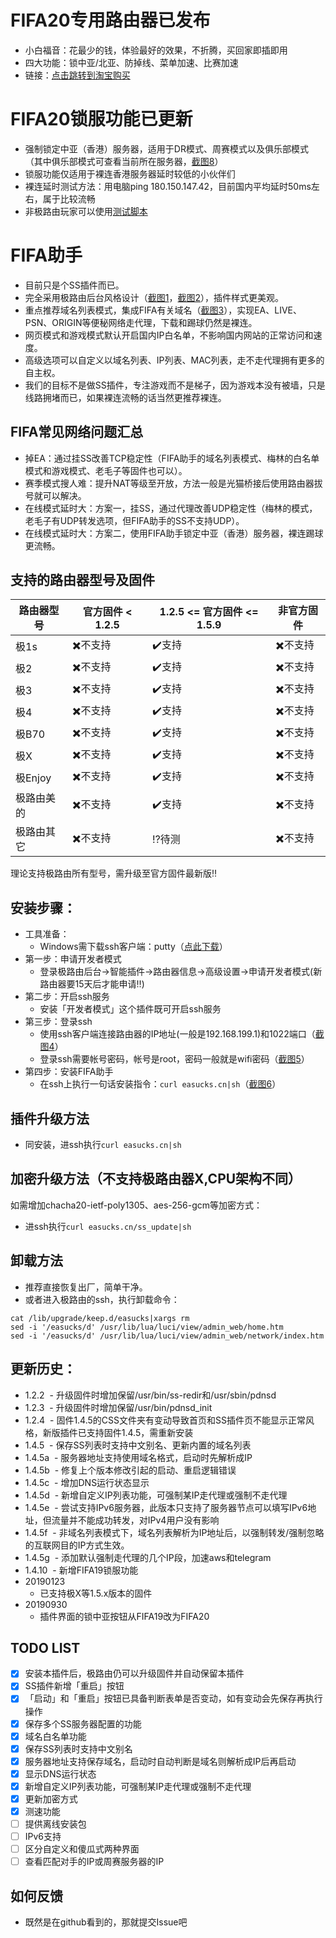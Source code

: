 # FIFA20专用路由器已发布
- 小白福音：花最少的钱，体验最好的效果，不折腾，买回家即插即用
- 四大功能：锁中亚/北亚、防掉线、菜单加速、比赛加速
- 链接：[点击跳转到淘宝购买](https://item.taobao.com/item.htm?id=614748050753)

# FIFA20锁服功能已更新
- 强制锁定中亚（香港）服务器，适用于DR模式、周赛模式以及俱乐部模式（其中俱乐部模式可查看当前所在服务器，[截图8](screenshots/08.likeapro.png)）
- 锁服功能仅适用于裸连香港服务器延时较低的小伙伴们
- 裸连延时测试方法：用电脑ping 180.150.147.42，目前国内平均延时50ms左右，属于比较流畅
- 非极路由玩家可以使用[测试脚本](https://github.com/Paull/hiwifi.easucks/issues/111)

# FIFA助手
- 目前只是个SS插件而已。
- 完全采用极路由后台风格设计（[截图1](screenshots/01.home.png)，[截图2](screenshots/02.config.png)），插件样式更美观。
- 重点推荐域名列表模式，集成FIFA有关域名（[截图3](screenshots/03.mylist.png)），实现EA、LIVE、PSN、ORIGIN等便秘网络走代理，下载和踢球仍然是裸连。
- 网页模式和游戏模式默认开启国内IP白名单，不影响国内网站的正常访问和速度。
- 高级选项可以自定义以域名列表、IP列表、MAC列表，走不走代理拥有更多的自主权。
- 我们的目标不是做SS插件，专注游戏而不是梯子，因为游戏本没有被墙，只是线路拥堵而已，如果裸连流畅的话当然更推荐裸连。

## FIFA常见网络问题汇总
- 掉EA：通过挂SS改善TCP稳定性（FIFA助手的域名列表模式、梅林的白名单模式和游戏模式、老毛子等固件也可以）。
- 赛季模式搜人难：提升NAT等级至开放，方法一般是光猫桥接后使用路由器拔号就可以解决。
- 在线模式延时大：方案一，挂SS，通过代理改善UDP稳定性（梅林的模式，老毛子有UDP转发选项，但FIFA助手的SS不支持UDP）。
- 在线模式延时大：方案二，使用FIFA助手锁定中亚（香港）服务器，裸连踢球更流畅。

## 支持的路由器型号及固件
路由器型号 | 官方固件 < 1.2.5 | 1.2.5 <= 官方固件 <= 1.5.9 | 非官方固件 |
------------ | ------------- | ------------- | ------------- |
极1s | :heavy_multiplication_x:不支持 | :heavy_check_mark:支持 | :heavy_multiplication_x:不支持 |
极2 | :heavy_multiplication_x:不支持 | :heavy_check_mark:支持 | :heavy_multiplication_x:不支持 |
极3 | :heavy_multiplication_x:不支持 | :heavy_check_mark:支持 | :heavy_multiplication_x:不支持 |
极4 | :heavy_multiplication_x:不支持 | :heavy_check_mark:支持 | :heavy_multiplication_x:不支持 |
极B70 | :heavy_multiplication_x:不支持 | :heavy_check_mark:支持 | :heavy_multiplication_x:不支持 |
极X | :heavy_multiplication_x:不支持 | :heavy_check_mark:支持 | :heavy_multiplication_x:不支持 |
极Enjoy | :heavy_multiplication_x:不支持 | :heavy_check_mark:支持 | :heavy_multiplication_x:不支持 |
极路由美的 | :heavy_multiplication_x:不支持 | :heavy_check_mark:支持 | :heavy_multiplication_x:不支持 |
极路由其它 | :heavy_multiplication_x:不支持 | :interrobang:待测 | :heavy_multiplication_x:不支持 |

理论支持极路由所有型号，需升级至官方固件最新版:bangbang: 

## 安装步骤：
- 工具准备：
  - Windows需下载ssh客户端：putty（[点此下载](https://the.earth.li/~sgtatham/putty/latest/w32/putty.exe)）
- 第一步：申请开发者模式
  - 登录极路由后台->智能插件->路由器信息->高级设置->申请开发者模式(新路由器要15天后才能申请:bangbang:)
- 第二步：开启ssh服务
  - 安装「开发者模式」这个插件既可开启ssh服务
- 第三步：登录ssh
  - 使用ssh客户端连接路由器的IP地址(一般是192.168.199.1)和1022端口（[截图4](screenshots/04.putty.png)）
  - 登录ssh需要帐号密码，帐号是root，密码一般就是wifi密码（[截图5](screenshots/05.login.png)）
- 第四步：安装FIFA助手
  - 在ssh上执行一句话安装指令：`curl easucks.cn|sh`（[截图6](screenshots/06.install.png)）
  
## 插件升级方法
- 同安装，进ssh执行`curl easucks.cn|sh`

## 加密升级方法（不支持极路由器X,CPU架构不同）
如需增加chacha20-ietf-poly1305、aes-256-gcm等加密方式：
- 进ssh执行`curl easucks.cn/ss_update|sh`

## 卸载方法
- 推荐直接恢复出厂，简单干净。
- 或者进入极路由的ssh，执行卸载命令：
```
cat /lib/upgrade/keep.d/easucks|xargs rm
sed -i '/easucks/d' /usr/lib/lua/luci/view/admin_web/home.htm
sed -i '/easucks/d' /usr/lib/lua/luci/view/admin_web/network/index.htm
```

## 更新历史：
- 1.2.2
  - 升级固件时增加保留/usr/bin/ss-redir和/usr/sbin/pdnsd
- 1.2.3
  - 升级固件时增加保留/usr/bin/pdnsd_init
- 1.2.4
  - 固件1.4.5的CSS文件夹有变动导致首页和SS插件页不能显示正常风格，新版插件已支持固件1.4.5，需重新安装
- 1.4.5
  - 保存SS列表时支持中文别名、更新内置的域名列表
- 1.4.5a
  - 服务器地址支持使用域名格式，启动时先解析成IP
- 1.4.5b
  - 修复上个版本修改引起的启动、重启逻辑错误
- 1.4.5c
  - 增加DNS运行状态显示
- 1.4.5d
  - 新增自定义IP列表功能，可强制某IP走代理或强制不走代理
- 1.4.5e
  - 尝试支持IPv6服务器，此版本只支持了服务器节点可以填写IPv6地址，但流量并不能成功转发，对IPv4用户没有影响
- 1.4.5f
  - 非域名列表模式下，域名列表解析为IP地址后，以强制转发/强制忽略的互联网目的IP方式生效。
- 1.4.5g
  - 添加默认强制走代理的几个IP段，加速aws和telegram
- 1.4.10
  - 新增FIFA19锁服功能
- 20190123
  - 已支持极X等1.5.x版本的固件
- 20190930
  - 插件界面的锁中亚按钮从FIFA19改为FIFA20

## TODO LIST
- [x] 安装本插件后，极路由仍可以升级固件并自动保留本插件
- [x] SS插件新增「重启」按钮
- [x] 「启动」和「重启」按钮已具备判断表单是否变动，如有变动会先保存再执行操作
- [x] 保存多个SS服务器配置的功能
- [x] 域名白名单功能
- [x] 保存SS列表时支持中文别名
- [x] 服务器地址支持保存域名，启动时自动判断是域名则解析成IP后再启动
- [x] 显示DNS运行状态
- [x] 新增自定义IP列表功能，可强制某IP走代理或强制不走代理
- [x] 更新加密方式
- [x] 测速功能
- [ ] 提供离线安装包
- [ ] IPv6支持
- [ ] 区分自定义和傻瓜式两种界面
- [ ] 查看匹配对手的IP或周赛服务器的IP

## 如何反馈
- 既然是在github看到的，那就提交Issue吧
